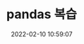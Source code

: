 ---
layout: single
title: "pandas 복습"
date: 2022-02-10 10:59:07
lastmod : 2022-02-10 10:59:10
categories: python
tag: [python, pandas]
toc: true
toc_sticky: true
---